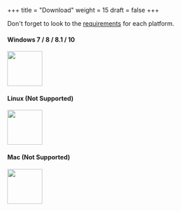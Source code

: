 +++
title = "Download"
weight = 15
draft = false
+++

Don't forget to look to the [requirements](https://quantumprayertimes.github.io/documentation/getting-started/requirements/) for each platform.

#### Windows 7 / 8 / 8.1 / 10
<a href="https://github.com/QuantumPrayerTimes/quntumpt/releases/download/v0.0.1/quantumpt-0.0.1-windows-installer.exe"><img src="https://cloud.githubusercontent.com/assets/9877335/25770355/345b7764-31e8-11e7-8c9e-11ce23212397.png" style="width: 80px;"/></a>

#### Linux **(Not Supported)**
<img src="https://cloud.githubusercontent.com/assets/9877335/25770401/3465225e-31e9-11e7-9862-8e2db27c5914.png" style="width: 80px;"/>

#### Mac **(Not Supported)**
<img src="https://cloud.githubusercontent.com/assets/9877335/25770400/34635b54-31e9-11e7-955a-afbdfff3b8a4.png" style="width: 80px;"/>